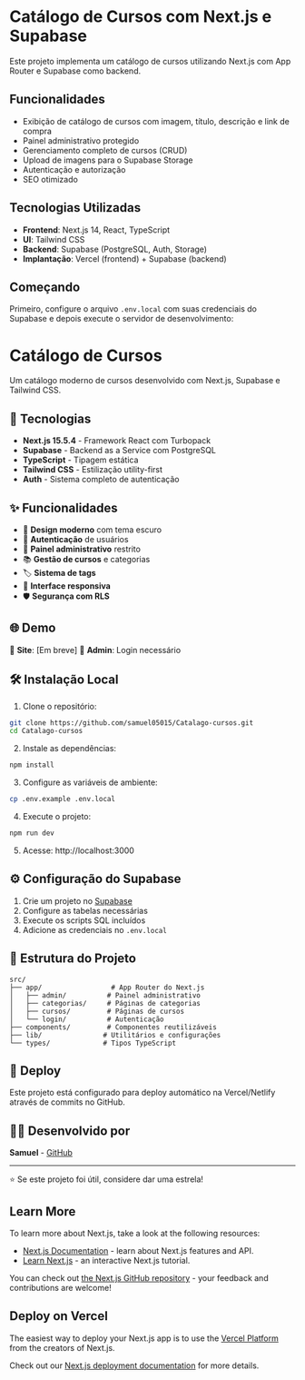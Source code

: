 # Catálogo de Cursos com Next.js e Supabase

Este projeto implementa um catálogo de cursos utilizando Next.js com App Router e Supabase como backend.

## Funcionalidades

- Exibição de catálogo de cursos com imagem, título, descrição e link de compra
- Painel administrativo protegido
- Gerenciamento completo de cursos (CRUD)
- Upload de imagens para o Supabase Storage
- Autenticação e autorização
- SEO otimizado

## Tecnologias Utilizadas

- **Frontend**: Next.js 14, React, TypeScript
- **UI**: Tailwind CSS
- **Backend**: Supabase (PostgreSQL, Auth, Storage)
- **Implantação**: Vercel (frontend) + Supabase (backend)

## Começando

Primeiro, configure o arquivo `.env.local` com suas credenciais do Supabase e depois execute o servidor de desenvolvimento:

# Catálogo de Cursos

Um catálogo moderno de cursos desenvolvido com Next.js, Supabase e Tailwind CSS.

## 🚀 Tecnologias

- **Next.js 15.5.4** - Framework React com Turbopack
- **Supabase** - Backend as a Service com PostgreSQL
- **TypeScript** - Tipagem estática
- **Tailwind CSS** - Estilização utility-first
- **Auth** - Sistema completo de autenticação

## ✨ Funcionalidades

- 🎨 **Design moderno** com tema escuro
- 👤 **Autenticação** de usuários
- 🔐 **Painel administrativo** restrito
- 📚 **Gestão de cursos** e categorias
- 🏷️ **Sistema de tags**
- 📱 **Interface responsiva**
- 🛡️ **Segurança com RLS**

## 🌐 Demo

🔗 **Site**: [Em breve]
🔧 **Admin**: Login necessário

## 🛠️ Instalação Local

1. Clone o repositório:
```bash
git clone https://github.com/samuel05015/Catalago-cursos.git
cd Catalago-cursos
```

2. Instale as dependências:
```bash
npm install
```

3. Configure as variáveis de ambiente:
```bash
cp .env.example .env.local
```

4. Execute o projeto:
```bash
npm run dev
```

5. Acesse: http://localhost:3000

## ⚙️ Configuração do Supabase

1. Crie um projeto no [Supabase](https://supabase.com)
2. Configure as tabelas necessárias
3. Execute os scripts SQL incluídos
4. Adicione as credenciais no `.env.local`

## 📁 Estrutura do Projeto

```
src/
├── app/                 # App Router do Next.js
│   ├── admin/          # Painel administrativo
│   ├── categorias/     # Páginas de categorias
│   ├── cursos/         # Páginas de cursos
│   └── login/          # Autenticação
├── components/         # Componentes reutilizáveis
├── lib/               # Utilitários e configurações
└── types/             # Tipos TypeScript
```

## 🚀 Deploy

Este projeto está configurado para deploy automático na Vercel/Netlify através de commits no GitHub.

## 👨‍💻 Desenvolvido por

**Samuel** - [GitHub](https://github.com/samuel05015)

---

⭐ Se este projeto foi útil, considere dar uma estrela!

## Learn More

To learn more about Next.js, take a look at the following resources:

- [Next.js Documentation](https://nextjs.org/docs) - learn about Next.js features and API.
- [Learn Next.js](https://nextjs.org/learn) - an interactive Next.js tutorial.

You can check out [the Next.js GitHub repository](https://github.com/vercel/next.js) - your feedback and contributions are welcome!

## Deploy on Vercel

The easiest way to deploy your Next.js app is to use the [Vercel Platform](https://vercel.com/new?utm_medium=default-template&filter=next.js&utm_source=create-next-app&utm_campaign=create-next-app-readme) from the creators of Next.js.

Check out our [Next.js deployment documentation](https://nextjs.org/docs/app/building-your-application/deploying) for more details.
